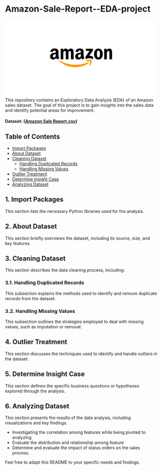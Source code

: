 # Amazon-Sale-Report--EDA-project
![Alt text](https://github.com/DaoMinhThong/Amazon-Sale-Report--EDA-project/blob/main/dataset-cover.png)<br>
This repository contains an Exploratory Data Analysis (EDA) of an Amazon sales dataset. The goal of this project is to gain insights into the sales data and identify potential areas for improvement.<be>
#### Dataset: ([Amazon Sale Report.csv](https://www.kaggle.com/datasets/mdsazzatsardar/amazonsalesreport))
## Table of Contents

- [Import Packages](#import-packages)
- [About Dataset](#about-dataset)
- [Cleaning Dataset](#cleaning-dataset)
    - [Handling Duplicated Records](#handling-duplicated-records)
    - [Handling Missing Values](#handling-missing-values)
- [Outlier Treatment](#outlier-treatment)
- [Determine Insight Case](#determine-insight-case)
- [Analyzing Dataset](#analyzing-dataset)

## 1. Import Packages

This section lists the necessary Python libraries used for the analysis.

## 2. About Dataset

This section briefly overviews the dataset, including its source, size, and key features.

## 3. Cleaning Dataset

This section describes the data cleaning process, including:

### 3.1. Handling Duplicated Records

This subsection explains the methods used to identify and remove duplicate records from the dataset.

### 3.2. Handling Missing Values

This subsection outlines the strategies employed to deal with missing values, such as imputation or removal.

## 4. Outlier Treatment

This section discusses the techniques used to identify and handle outliers in the dataset.

## 5. Determine Insight Case

This section defines the specific business questions or hypotheses explored through the analysis.

## 6. Analyzing Dataset

This section presents the results of the data analysis, including visualizations and key findings.

- Investigating the correlation among features while being pivoted to analyzing
- Evaluate the distribution and relationship among feature
- Determine and evaluate the impact of status orders on the sales process.

Feel free to adapt this README to your specific needs and findings.
